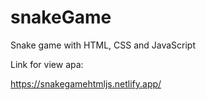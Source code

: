 # snakeGame
Snake game with HTML, CSS and JavaScript

Link for view apa:

https://snakegamehtmljs.netlify.app/
